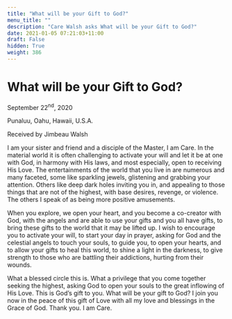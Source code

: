 ```yaml
---
title: "What will be your Gift to God?"
menu_title: ""
description: "Care Walsh asks What will be your Gift to God?"
date: 2021-01-05 07:21:03+11:00
draft: False
hidden: True
weight: 386
---
```

# What will be your Gift to God?

September 22<sup>nd</sup>, 2020

Punaluu, Oahu, Hawaii, U.S.A.

Received by Jimbeau Walsh



I am your sister and friend and a disciple of the Master, I am Care. In the material world it is often challenging to activate your will and let it be at one with God, in harmony with His laws, and most especially, open to receiving His Love. The entertainments of the world that you live in are numerous and many faceted, some like sparkling jewels, glistening and grabbing your attention. Others like deep dark holes inviting you in, and appealing to those things that are not of the highest, with base desires, revenge, or violence. The others I speak of as being more positive amusements.

When you explore, we open your heart, and you become a co-creator with God, with the angels and are able to use your gifts and you all have gifts, to bring these gifts to the world that it may be lifted up. I wish to encourage you to activate your will, to start your day in prayer, asking for God and the celestial angels to touch your souls, to guide you, to open your hearts, and to allow your gifts to heal this world, to shine a light in the darkness, to give strength to those who are battling their addictions, hurting from their wounds. 

What a blessed circle this is. What a privilege that you come together seeking the highest, asking God to open your souls to the great inflowing of His Love. This is God’s gift to you. What will be your gift to God? I join you now in the peace of this gift of Love with all my love and blessings in the Grace of God. Thank you. I am Care.
